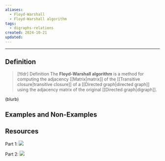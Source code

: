 ```yaml
---
aliases:
  - Floyd-Warshall
  - Floyd-Warshall algorithm
tags:
  - digraphs-relations
created: 2024-10-21
updated:
---
```

---
## Definition 

> [!tldr] Definition
> The **Floyd-Warshall algorithm** is a method for computing the adjacency [[Matrix|matrix]] of the [[Transitive closure|transitive closure]] of a [[Directed graph|directed graph]] using the adjacency matrix of the original [[Directed graph|digraph]]. 

(blurb)

## Examples and Non-Examples

## Resources 

Part 1: 
![](https://www.youtube.com/watch?v=hKCqske0rAE)


Part 2: 
![](https://www.youtube.com/watch?v=BTRssTnhZVU)


